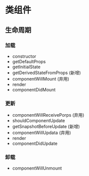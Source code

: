 # 类组件

## 生命周期
### 加载
- constructor
- getDefaultProps
- getInitialState
- getDerivedStateFromProps (新增)
- componentWillMount (弃用)
- render
- componentDidMount
### 更新
- componentWillReceivePorps (弃用)
- shouldComponentUpdate
- getSnapshotBeforeUpdate (新增)
- componentWillUpdata (弃用)
- render
- componentDidUpdate
### 卸载
- componentWillUnmount